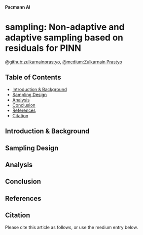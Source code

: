 **Pacmann AI**

# sampling: Non-adaptive and adaptive sampling based on residuals for PINN

[@github:zulkarnainprastyo](https://github.com/zulkarnainprastyo), [@medium:Zulkarnain Prastyo](https://medium.com/@zulkarnain.prastyoumb23093)

## Table of Contents

* [Introduction & Background](#introduction-&-background)
* [Sampling Design](#sampling-design)
* [Analysis](#analysis)
* [Conclusion](#conclusion)
* [References](#references)
* [Citation](#citation)


## Introduction & Background


## Sampling Design



## Analysis


## Conclusion


## References


## Citation

Please cite this article as follows, or use the medium entry below.

